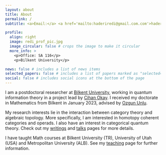 ```yaml
---
layout: about
title: About
permalink: /
subtitle: <a>Email:</a> <a href='mailto:haderiredi@gmail.com.com'>haderiredi@gmail.com</a>

profile:
  align: right
  image: redi_prof_pic.jpg
  image_circular: false # crops the image to make it circular
  more_info: >
    <p>Office: SA 116</p>
    <p>Bilkent University</p>

news: false # includes a list of news items
selected_papers: false # includes a list of papers marked as "selected={true}"
social: false # includes social icons at the bottom of the page
---
```


I am a postdoctoral researcher at [Bilkent University](https://w3.bilkent.edu.tr/bilkent/), working in quantum information theory in a project lead by [Cihan Okay](https://www.cihanokay.com/). I received my doctorate in Mathematics from Bilkent in January 2023, advised by [Ozgun Unlu](http://www.fen.bilkent.edu.tr/~unluo/). 

My research interests lie in the interaction between category theory and algebraic topology. More specifically, I am interested in homotopy coherent categories and
operads. I also have an interest in categorical quantum theory. Check out my [writings]({{site.url}}/publications/) and [talks]({{site.url}}/talks/) pages for more details.

I have taught Math courses at Bilkent University (TR), University of Utah (USA) and Metropolitan University (ALB). See my [teaching]({{site.url}}/teaching/) page for further information.
